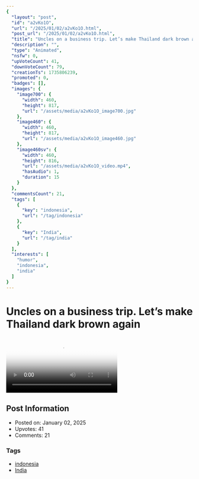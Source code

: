 ```yaml
---
{
  "layout": "post",
  "id": "a2vKo1O",
  "url": "/2025/01/02/a2vKo1O.html",
  "post_url": "/2025/01/02/a2vKo1O.html",
  "title": "Uncles on a business trip. Let’s make Thailand dark brown again",
  "description": "",
  "type": "Animated",
  "nsfw": 0,
  "upVoteCount": 41,
  "downVoteCount": 79,
  "creationTs": 1735806239,
  "promoted": 0,
  "badges": [],
  "images": {
    "image700": {
      "width": 460,
      "height": 817,
      "url": "/assets/media/a2vKo1O_image700.jpg"
    },
    "image460": {
      "width": 460,
      "height": 817,
      "url": "/assets/media/a2vKo1O_image460.jpg"
    },
    "image460sv": {
      "width": 460,
      "height": 816,
      "url": "/assets/media/a2vKo1O_video.mp4",
      "hasAudio": 1,
      "duration": 15
    }
  },
  "commentsCount": 21,
  "tags": [
    {
      "key": "indonesia",
      "url": "/tag/indonesia"
    },
    {
      "key": "India",
      "url": "/tag/india"
    }
  ],
  "interests": [
    "humor",
    "indonesia",
    "india"
  ]
}
---
```


# Uncles on a business trip. Let’s make Thailand dark brown again

<video controls playsinline loop poster="/assets/media/a2vKo1O_image460.jpg">
  <source src="/assets/media/a2vKo1O_video.mp4" type="video/mp4">
  Your browser does not support the video tag.
</video>

## Post Information

- Posted on: January 02, 2025
- Upvotes: 41
- Comments: 21

### Tags

- [indonesia](/tag/indonesia)
- [India](/tag/India)
